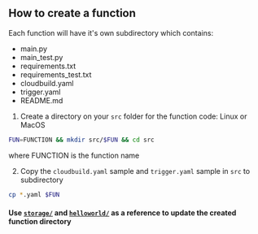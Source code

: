 ## How to create a function
Each function will have it's own subdirectory which contains:
- main.py
- main_test.py
- requirements.txt
- requirements_test.txt
- cloudbuild.yaml
- trigger.yaml
- README.md

1. Create a directory on your `src` folder for the function code:
Linux or MacOS
```bash
FUN=FUNCTION && mkdir src/$FUN && cd src
```
where FUNCTION is the function name

2. Copy the `cloudbuild.yaml` sample and `trigger.yaml` sample in `src` to subdirectory
```bash
cp *.yaml $FUN
```

#### Use [`storage/`](storage/) and [`helloworld/`](helloworld/) as a reference to update the created function directory
